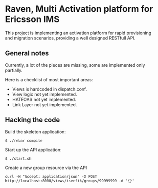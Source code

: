 Raven, Multi Activation platform for Ericsson IMS
=================================================

This project is implementing an activation platform for rapid provisioning
and migration scenarios, providing a well designed RESTfull API.

General notes
-------------

Currently, a lot of the pieces are missing, some are implemented only partially.

Here is a checklist of most important areas:

* Views is hardcoded in dispatch.conf.
* View logic not yet implemented.
* HATEOAS not yet implemented.
* Link Layer not yet implemented.

Hacking the code
----------------

Build the skeleton application:
    
    $ ./rebar compile
    
Start up the API application:
    
    $ ./start.sh

Create a new group resource via the API

    curl -H "Accept: application/json" -X POST http://localhost:8000/views/iserfik/groups/99999999 -d '{}'


    


